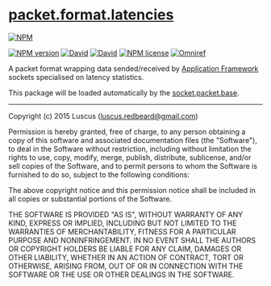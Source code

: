 # [packet.format.latencies](https://github.com/luscus/packet.format.latencies)

[![NPM](https://nodei.co/npm/packet.format.latencies.png?downloads=true&downloadRank=true&stars=true)](https://nodei.co/npm/packet.format.latencies/)

[![NPM version](https://img.shields.io/npm/v/packet.format.latencies.svg?style=flat)](https://www.npmjs.com/package/packet.format.latencies "View this project on NPM")
[![David](https://img.shields.io/david/luscus/packet.format.latencies.svg?style=flat)](https://david-dm.org/luscus/packet.format.latencies)
[![David](https://img.shields.io/david/dev/luscus/packet.format.latencies.svg?style=flat)](https://david-dm.org/luscus/packet.format.latencies#info=devDependencies)
[![NPM license](https://img.shields.io/npm/l/packet.format.latencies.svg?style=flat)](https://www.npmjs.com/package/packet.format.latencies "View this project on NPM")
[![Omniref](https://img.shields.io/badge/Omniref-docs-orange.svg?style=flat)](https://www.omniref.com/js/npm/packet.format.latencies)

A packet format wrapping data sended/received by [Application Framework](https://github.com/luscus/application.skeleton) sockets specialised on latency statistics.

This package will be loaded automatically by the [socket.packet.base](https://github.com/luscus/socket.packet.base).


--------------
Copyright (c) 2015 Luscus (luscus.redbeard@gmail.com)

Permission is hereby granted, free of charge, to any person obtaining a copy of this software and associated documentation files (the "Software"), to deal in the Software without restriction, including without limitation the rights to use, copy, modify, merge, publish, distribute, sublicense, and/or sell copies of the Software, and to permit persons to whom the Software is furnished to do so, subject to the following conditions:

The above copyright notice and this permission notice shall be included in all copies or substantial portions of the Software.

THE SOFTWARE IS PROVIDED "AS IS", WITHOUT WARRANTY OF ANY KIND, EXPRESS OR IMPLIED, INCLUDING BUT NOT LIMITED TO THE WARRANTIES OF MERCHANTABILITY, FITNESS FOR A PARTICULAR PURPOSE AND NONINFRINGEMENT. IN NO EVENT SHALL THE AUTHORS OR COPYRIGHT HOLDERS BE LIABLE FOR ANY CLAIM, DAMAGES OR OTHER LIABILITY, WHETHER IN AN ACTION OF CONTRACT, TORT OR OTHERWISE, ARISING FROM, OUT OF OR IN CONNECTION WITH THE SOFTWARE OR THE USE OR OTHER DEALINGS IN THE SOFTWARE.
